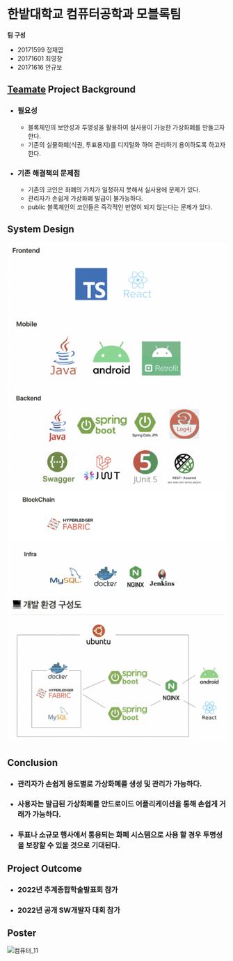 # 한밭대학교 컴퓨터공학과 모블록팀

**팀 구성**
- 20171599 정재엽 
- 20171601 최영창
- 20171616 안규보

## <u>Teamate</u> Project Background
- ### 필요성
  - 블록체인의 보안성과 투명성을 활용하여 실사용이 가능한 가상화폐를 만들고자 한다.
  - 기존의 실물화폐(식권, 투표용지)를 디지털화 하여 관리하기 용이하도록 하고자 한다.

- ### 기존 해결책의 문제점
  - 기존의 코인은 화폐의 가치가 일정하지 못해서 실사용에 문제가 있다.
  - 관리자가 손쉽게 가상화폐 발급이 불가능하다.
  - public 블록체인의 코인들은 즉각적인 반영이 되지 않는다는 문제가 있다.
  
## System Design
![frontend](./img/frontend.png)
![mobile](./img/mobile.png)
![backend](./img/backend.png)
![blockchain](./img/blockchain.png)
![infra](./img/infra.png)
![const](./img/const.png)
    
## Conclusion
  - ### 관리자가 손쉽게 용도별로 가상화폐를 생성 및 관리가 가능하다.
  - ### 사용자는 발급된 가상화폐를 안드로이드 어플리케이션을 통해 손쉽게 거래가 가능하다.
  - ### 투표나 소규모 행사에서 통용되는 화폐 시스템으로 사용 할 경우 투명성을 보장할 수 있을 것으로 기대된다.

  
## Project Outcome
- ### 2022년 추계종합학술발표회 참가
- ### 2022년 공개 SW개발자 대회 참가

## Poster
![컴퓨터_11](https://user-images.githubusercontent.com/94531328/206099229-5ab3ec19-81e8-405d-a561-b742616cdefe.jpg)
